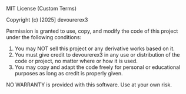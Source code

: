 MIT License (Custom Terms)

Copyright (c) [2025] devourerex3

Permission is granted to use, copy, and modify the code of this project under the following conditions:

1. You may NOT sell this project or any derivative works based on it.
2. You must give credit to devourerex3 in any use or distribution of the code or project, no matter where or how it is used.
3. You may copy and adapt the code freely for personal or educational purposes as long as credit is properly given.

NO WARRANTY is provided with this software. Use at your own risk.

